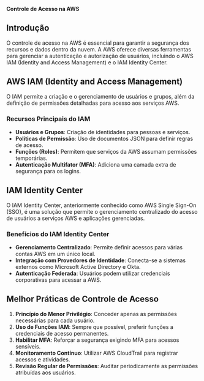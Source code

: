 **Controle de Acesso na AWS**

## Introdução
O controle de acesso na AWS é essencial para garantir a segurança dos recursos e dados dentro da nuvem. A AWS oferece diversas ferramentas para gerenciar a autenticação e autorização de usuários, incluindo o AWS IAM (Identity and Access Management) e o IAM Identity Center.

## AWS IAM (Identity and Access Management)
O IAM permite a criação e o gerenciamento de usuários e grupos, além da definição de permissões detalhadas para acesso aos serviços AWS.

### Recursos Principais do IAM
- **Usuários e Grupos**: Criação de identidades para pessoas e serviços.
- **Políticas de Permissão**: Uso de documentos JSON para definir regras de acesso.
- **Funções (Roles)**: Permitem que serviços da AWS assumam permissões temporárias.
- **Autenticação Multifator (MFA)**: Adiciona uma camada extra de segurança para os logins.

## IAM Identity Center
O IAM Identity Center, anteriormente conhecido como AWS Single Sign-On (SSO), é uma solução que permite o gerenciamento centralizado do acesso de usuários a serviços AWS e aplicações gerenciadas.

### Benefícios do IAM Identity Center
- **Gerenciamento Centralizado**: Permite definir acessos para várias contas AWS em um único local.
- **Integração com Provedores de Identidade**: Conecta-se a sistemas externos como Microsoft Active Directory e Okta.
- **Autenticação Federada**: Usuários podem utilizar credenciais corporativas para acessar a AWS.

## Melhor Práticas de Controle de Acesso
1. **Princípio do Menor Privilégio**: Conceder apenas as permissões necessárias para cada usuário.
2. **Uso de Funções IAM**: Sempre que possível, preferir funções a credenciais de acesso permanentes.
3. **Habilitar MFA**: Reforçar a segurança exigindo MFA para acessos sensíveis.
4. **Monitoramento Contínuo**: Utilizar AWS CloudTrail para registrar acessos e atividades.
5. **Revisão Regular de Permissões**: Auditar periodicamente as permissões atribuídas aos usuários.
